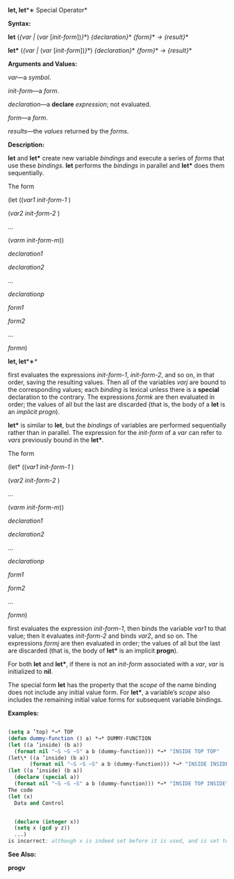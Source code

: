 **let, let***∗ Special Operator* 



**Syntax:** 



**let** (*\{var |* (*var* [*init-form*])*\}*\*) *\{declaration\}*\* *\{form\}*\* *→ \{result\}*\* 



**let\*** (*\{var |* (*var* [*init-form*])*\}*\*) *\{declaration\}*\* *\{form\}*\* *→ \{result\}*\* 



**Arguments and Values:** 



*var*—a *symbol*. 



*init-form*—a *form*. 



*declaration*—a **declare** *expression*; not evaluated. 



*form*—a *form*. 



*results*—the *values* returned by the *forms*. 



**Description:** 



**let** and **let\*** create new variable *bindings* and execute a series of *forms* that use these *bindings*. **let** performs the *bindings* in parallel and **let\*** does them sequentially. 



The form 



(let ((*var1 init-form-1* ) 



(*var2 init-form-2* ) 



... 



(*varm init-form-m*)) 



*declaration1* 



*declaration2* 



... 



*declarationp* 



*form1* 



*form2* 



... 



*formn*) 















**let, let***∗* 



first evaluates the expressions *init-form-1*, *init-form-2*, and so on, in that order, saving the resulting values. Then all of the variables *varj* are bound to the corresponding values; each *binding* is lexical unless there is a **special** declaration to the contrary. The expressions *formk* are then evaluated in order; the values of all but the last are discarded (that is, the body of a **let** is an *implicit progn*). 



**let\*** is similar to **let**, but the *bindings* of variables are performed sequentially rather than in parallel. The expression for the *init-form* of a *var* can refer to *vars* previously bound in the **let\***. 



The form 



(let\* ((*var1 init-form-1* ) 



(*var2 init-form-2* ) 



... 



(*varm init-form-m*)) 



*declaration1* 



*declaration2* 



... 



*declarationp* 



*form1* 



*form2* 



... 



*formn*) 



first evaluates the expression *init-form-1*, then binds the variable *var1* to that value; then it evaluates *init-form-2* and binds *var2*, and so on. The expressions *formj* are then evaluated in order; the values of all but the last are discarded (that is, the body of **let\*** is an implicit **progn**). 



For both **let** and **let\***, if there is not an *init-form* associated with a *var*, *var* is initialized to **nil**. 



The special form **let** has the property that the *scope* of the name binding does not include any initial value form. For **let\***, a variable’s *scope* also includes the remaining initial value forms for subsequent variable bindings. 



**Examples:**
```lisp

(setq a ’top) *→* TOP 
(defun dummy-function () a) *→* DUMMY-FUNCTION 
(let ((a ’inside) (b a)) 
  (format nil "~S ~S ~S" a b (dummy-function))) *→* "INSIDE TOP TOP" 
(let\* ((a ’inside) (b a)) 
       (format nil "~S ~S ~S" a b (dummy-function))) *→* "INSIDE INSIDE TOP" 
(let ((a ’inside) (b a)) 
  (declare (special a)) 
  (format nil "~S ~S ~S" a b (dummy-function))) *→* "INSIDE TOP INSIDE" 
The code 
(let (x) 
  Data and Control 


  (declare (integer x)) 
  (setq x (gcd y z)) 
  ...) 
is incorrect; although x is indeed set before it is used, and is set to a value of the declared type *integer* , nevertheless x initially takes on the value **nil** in violation of the type declaration. 

```
**See Also:** 



**progv** 



